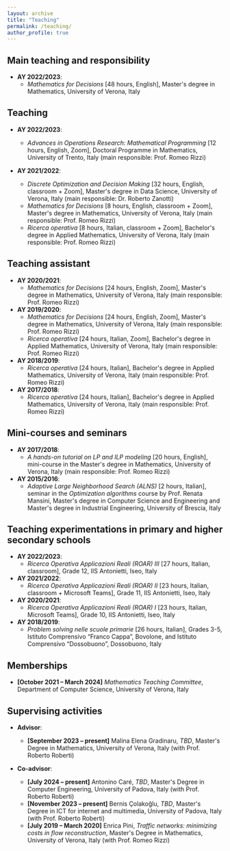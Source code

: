 ```yaml
---
layout: archive
title: "Teaching"
permalink: /teaching/
author_profile: true
---
```


## Main teaching and responsibility
- **AY 2022/2023**:
  - *Mathematics for Decisions* [48 hours, English], Master's degree in Mathematics, University of Verona, Italy

## Teaching
- **AY 2022/2023**:
  - *Advances in Operations Research: Mathematical Programming* [12 hours, English, Zoom], Doctoral Programme in Mathematics, University of Trento, Italy (main responsible: Prof. Romeo Rizzi)

- **AY 2021/2022**:
  - *Discrete Optimization and Decision Making* [32 hours, English, classroom + Zoom], Master's degree in Data Science, University of Verona, Italy (main responsible: Dr. Roberto Zanotti)
  - *Mathematics for Decisions* [8 hours, English, classroom + Zoom], Master's degree in Mathematics, University of Verona, Italy (main responsible: Prof. Romeo Rizzi)
  - *Ricerca operativa* [8 hours, Italian, classroom + Zoom], Bachelor's degree in Applied Mathematics, University of Verona, Italy (main responsible: Prof. Romeo Rizzi)

## Teaching assistant
- **AY 2020/2021**:
  - *Mathematics for Decisions* [24 hours, English, Zoom], Master's degree in Mathematics, University of Verona, Italy (main responsible: Prof. Romeo Rizzi)
- **AY 2019/2020**:
  - *Mathematics for Decisions* [24 hours, English, Zoom], Master's degree in Mathematics, University of Verona, Italy (main responsible: Prof. Romeo Rizzi)
  - *Ricerca operativa* [24 hours, Italian, Zoom], Bachelor's degree in Applied Mathematics, University of Verona, Italy (main responsible: Prof. Romeo Rizzi)
- **AY 2018/2019**:
  - *Ricerca operativa* [24 hours, Italian], Bachelor's degree in Applied Mathematics, University of Verona, Italy (main responsible: Prof. Romeo Rizzi)
- **AY 2017/2018**:
  - *Ricerca operativa* [24 hours, Italian], Bachelor's degree in Applied Mathematics, University of Verona, Italy (main responsible: Prof. Romeo Rizzi)

## Mini-courses and seminars
- **AY 2017/2018**:
  - *A hands-on tutorial on LP and ILP modeling* [20 hours, English], mini-course in the Master's degree in Mathematics, University of Verona, Italy (main responsible: Prof. Romeo Rizzi)
- **AY 2015/2016**:
  - *Adaptive Large Neighborhood Search (ALNS)* [2 hours, Italian], seminar in the *Optimization algorithms* course by Prof. Renata Mansini, Master's degree in Computer Science and Engineering and Master's degree in Industrial Engineering, University of Brescia, Italy

## Teaching experimentations in primary and higher secondary schools
- **AY 2022/2023**:
  - *Ricerca Operativa Applicazioni Reali (ROAR) III* [27 hours, Italian, classroom], Grade 12, IIS Antonietti, Iseo, Italy
- **AY 2021/2022**:
  - *Ricerca Operativa Applicazioni Reali (ROAR) II* [23 hours, Italian, classroom + Microsoft Teams], Grade 11, IIS Antonietti, Iseo, Italy
- **AY 2020/2021**:
  - *Ricerca Operativa Applicazioni Reali (ROAR) I* [23 hours, Italian, Microsoft Teams], Grade 10, IIS Antonietti, Iseo, Italy
- **AY 2018/2019**:
  - *Problem solving nelle scuole primarie* [26 hours, Italian], Grades 3-5, Istituto Comprensivo “Franco Cappa”, Bovolone, and Istituto Comprensivo “Dossobuono”, Dossobuono, Italy

## Memberships
- **[October 2021 – March 2024]** *Mathematics Teaching Committee*, Department of Computer Science, University of Verona, Italy

## Supervising activities
- **Advisor**:
  - **[September 2023 – present]** Malina Elena Gradinaru, *TBD*, Master's Degree in Mathematics, University of Verona, Italy (with Prof. Roberto Roberti)

- **Co-advisor**:
  - **[July 2024 – present]** Antonino Caré, *TBD*, Master's Degree in Computer Engineering, University of Padova, Italy (with Prof. Roberto Roberti)
  - **[November 2023 – present]** Bernis Çolakoğlu, *TBD*, Master's Degree in ICT for internet and multimedia, University of Padova, Italy (with Prof. Roberto Roberti)
  - **[July 2019 – March 2020]** Enrica Pini, *Traffic networks: minimizing costs in flow reconstruction*, Master's Degree in Mathematics, University of Verona, Italy (with Prof. Romeo Rizzi)

